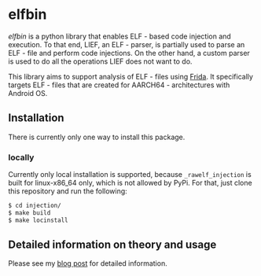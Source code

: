 # elfbin

*elfbin* is a python library that enables ELF - based code injection and execution. To that end, LIEF, an ELF - parser, is partially used to parse an ELF - file and perform code injections. On the other hand, a custom parser is used to do all the operations LIEF does not want to do.

This library aims to support analysis of ELF - files using [Frida](https://frida.re/). It specifically targets ELF - files that are created for AARCH64 - architectures with Android OS.

## Installation

There is currently only one way to install this package.

### locally

Currently only local installation is supported, because `_rawelf_injection` is built for linux-x86_64 only, which is not allowed by PyPi. For that, just clone this repository and run the following:
```bash
$ cd injection/
$ make build
$ make locinstall
```

## Detailed information on theory and usage

Please see my [blog post](https://lolcads.github.io/posts/2022/07/make_frida_great_again/) for detailed information.
